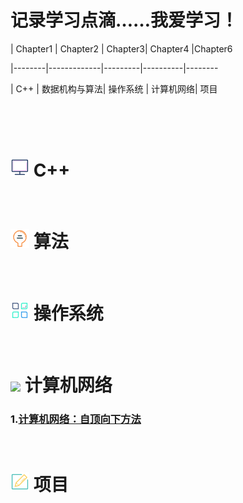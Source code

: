 

# 记录学习点滴……我爱学习！



| Chapter1 | Chapter2  | Chapter3| Chapter4 |Chapter6

|--------|-------------|---------|----------|--------

|   C++  | 数据机构与算法| 操作系统  | 计算机网络|  项目



&emsp;

&emsp;

# ![](https://github.com/zihaopang/Backen-develope/blob/master/pics/%E6%98%BE%E7%A4%BA%E5%99%A8-01.png) C++

&emsp;

# ![](https://github.com/zihaopang/Backen-develope/blob/master/pics/%E7%81%AF%E6%B3%A1-01.png) 算法

&emsp;

# ![](https://github.com/zihaopang/Backen-develope/blob/master/pics/%E7%AE%A1%E7%90%86-01.png) 操作系统

&emsp;

# ![](https://github.com/zihaopang/Backen-develope/blob/master/pics/%E4%BA%91-01.png) 计算机网络

### 1.[计算机网络：自顶向下方法](https://github.com/zihaopang/Big-data/blob/master/network/%E8%87%AA%E9%A1%B6%E5%90%91%E4%B8%8B%E7%9B%AE%E5%BD%95.md)

&emsp;

# ![](https://github.com/zihaopang/Backen-develope/blob/master/pics/%E7%94%BB%E6%9D%BF-01.png) 项目

